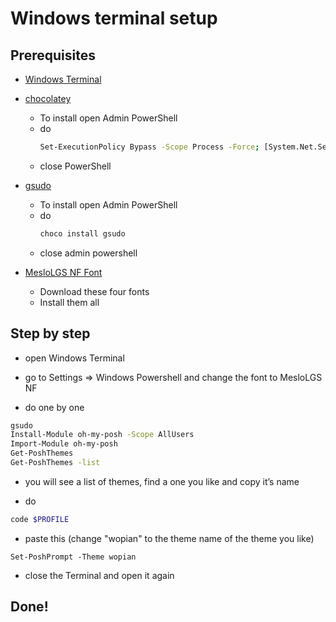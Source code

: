 # Windows terminal setup

## Prerequisites

* [Windows Terminal](https://www.microsoft.com/en-gb/p/windows-terminal/9n0dx20hk701)

* [chocolatey](https://chocolatey.org/)

    * To install open Admin PowerShell
    * do
        ```bash
        Set-ExecutionPolicy Bypass -Scope Process -Force; [System.Net.ServicePointManager]::SecurityProtocol = [System.Net.ServicePointManager]::SecurityProtocol -bor 3072; iex ((New-Object System.Net.WebClient).DownloadString('https://community.chocolatey.org/install.ps1'))
        ```
    * close PowerShell

* [gsudo](https://github.com/gerardog/gsudo)

    * To install open Admin PowerShell
    * do
        ```bash
        choco install gsudo
        ```
    * close admin powershell

*  [MesloLGS NF Font](https://github.com/romkatv/powerlevel10k/blob/master/font.md#:~:text=Download%20these%20four%20ttf%20files%3A)

    * Download these four fonts
    * Install them all

## Step by step
* open Windows Terminal

* go to Settings => Windows Powershell and change the font to MesloLGS NF

* do one by one
```bash
gsudo
Install-Module oh-my-posh -Scope AllUsers
Import-Module oh-my-posh
Get-PoshThemes
Get-PoshThemes -list
```

* you will see a list of themes, find a one you like and copy it’s name

* do 

```bash
code $PROFILE
```

* paste this (change "wopian" to the theme name of the theme you like)

```
Set-PoshPrompt -Theme wopian
```

* close the Terminal and open it again

## Done!